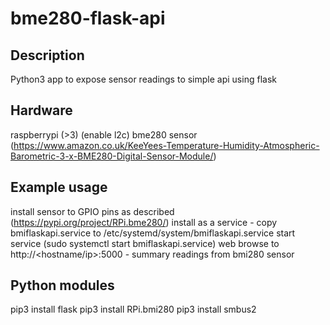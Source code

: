# bme280-flask-api

Description
-----------
Python3 app to expose sensor readings to simple api using flask

Hardware
-------------
raspberrypi (>3) (enable l2c)
bme280 sensor (https://www.amazon.co.uk/KeeYees-Temperature-Humidity-Atmospheric-Barometric-3-x-BME280-Digital-Sensor-Module/)

Example usage
-------------
install sensor to GPIO pins as described (https://pypi.org/project/RPi.bme280/)
install as a service - copy bmiflaskapi.service to /etc/systemd/system/bmiflaskapi.service
start service (sudo systemctl start bmiflaskapi.service)
web browse to http://<hostname/ip>:5000 - summary readings from bmi280 sensor

Python modules
-------------
pip3 install flask
pip3 install RPi.bmi280
pip3 install smbus2
